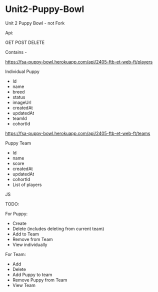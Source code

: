 # Unit2-Puppy-Bowl
Unit 2 Puppy Bowl - not Fork

Api:

GET POST DELETE

Contains -

https://fsa-puppy-bowl.herokuapp.com/api/2405-ftb-et-web-ft/players

Individual Puppy
* Id
* name
* breed
* status
* imageUrl
* createdAt
* updatedAt
* teamId
* cohortId

https://fsa-puppy-bowl.herokuapp.com/api/2405-ftb-et-web-ft/teams

Puppy Team
* Id
* name
* score
* createdAt
* updatedAt
* cohortId
* List of players


JS

TODO:

For Puppy:
* Create 
* Delete (includes deleting from current team)
* Add to Team
* Remove from Team
* View individually

For Team:
* Add 
* Delete 
* Add Puppy to team
* Remove Puppy from Team
* View Team
